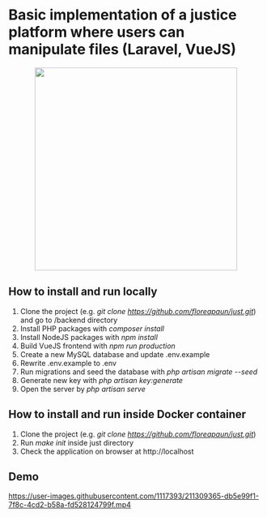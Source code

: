 
# Basic implementation of a justice platform where users can manipulate files (Laravel, VueJS)

<p align="center"><a href="https://laravel.com" target="_blank"><img src="https://i.ibb.co/vxJCVBM/sb89a5opxft3c3efzd4c.webp" width="400"></a></p>


## How to install and run locally

1. Clone the project (e.g. *git clone https://github.com/floreapaun/just.git*) and go to /backend directory
2. Install PHP packages with *composer install*
3. Install NodeJS packages with *npm install*
4. Build VueJS frontend with *npm run production*
5. Create a new MySQL database and update .env.example 
6. Rewrite .env.example to .env
7. Run migrations and seed the database with *php artisan migrate --seed*
8. Generate new key with *php artisan key:generate*
9. Open the server by *php artisan serve* 


## How to install and run inside Docker container
1. Clone the project (e.g. *git clone https://github.com/floreapaun/just.git*) 
2. Run *make init* inside just directory
3. Check the application on browser at http://localhost

## Demo 
https://user-images.githubusercontent.com/1117393/211309365-db5e99f1-7f8c-4cd2-b58a-fd528124799f.mp4

